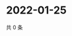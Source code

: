 # 2022-01-25

共 0 条

<!-- BEGIN WEIBO -->
<!-- 最后更新时间 Tue Jan 25 2022 05:10:52 GMT+0800 (China Standard Time) -->

<!-- END WEIBO -->

